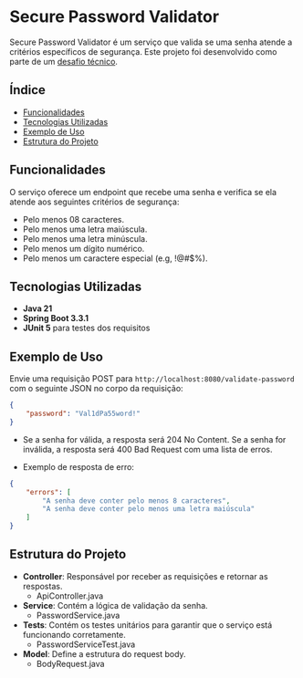 # Secure Password Validator

Secure Password Validator é um serviço que valida se uma senha atende a critérios específicos de segurança. Este projeto foi desenvolvido como parte de um [desafio técnico](https://github.com/backend-br/desafios/blob/master/secure-password/PROBLEM.md).

## Índice

- [Funcionalidades](#funcionalidades)
- [Tecnologias Utilizadas](#tecnologias-utilizadas)
- [Exemplo de Uso](#exemplo-de-uso)
- [Estrutura do Projeto](#estrutura-do-projeto)


## Funcionalidades

O serviço oferece um endpoint que recebe uma senha e verifica se ela atende aos seguintes critérios de segurança:
- Pelo menos 08 caracteres.
- Pelo menos uma letra maiúscula.
- Pelo menos uma letra minúscula.
- Pelo menos um dígito numérico.
- Pelo menos um caractere especial (e.g, !@#$%).

## Tecnologias Utilizadas

- **Java 21**
- **Spring Boot 3.3.1**
- **JUnit 5** para testes dos requisitos

## Exemplo de Uso

Envie uma requisição POST para `http://localhost:8080/validate-password` com o seguinte JSON no corpo da requisição:
~~~JSON
{
    "password": "Val1dPa55word!"
}
~~~
- Se a senha for válida, a resposta será 204 No Content. Se a senha for inválida, a resposta será 400 Bad Request com uma lista de erros.

- Exemplo de resposta de erro:
~~~ JSON
{
    "errors": [
        "A senha deve conter pelo menos 8 caracteres",
        "A senha deve conter pelo menos uma letra maiúscula"
    ]
}
~~~

## Estrutura do Projeto

- **Controller**: Responsável por receber as requisições e retornar as respostas.
    - ApiController.java
- **Service**: Contém a lógica de validação da senha.
    - PasswordService.java
- **Tests**: Contém os testes unitários para garantir que o serviço está funcionando corretamente.
    - PasswordServiceTest.java
- **Model**: Define a estrutura do request body.
    - BodyRequest.java